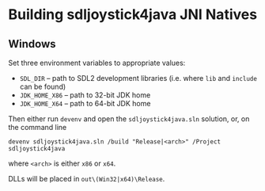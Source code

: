# Building sdljoystick4java JNI Natives

## Windows

Set three environment variables to appropriate values:

* `SDL_DIR` – path to SDL2 development libraries (i.e. where `lib` and `include` can be found)
* `JDK_HOME_X86` – path to 32-bit JDK home
* `JDK_HOME_X64` – path to 64-bit JDK home

Then either run `devenv` and open the `sdljoystick4java.sln` solution, or, on the command line

```
devenv sdljoystick4java.sln /build "Release|<arch>" /Project sdljoystick4java
```

where `<arch>` is either `x86` or `x64`.

DLLs will be placed in `out\(Win32|x64)\Release`.
